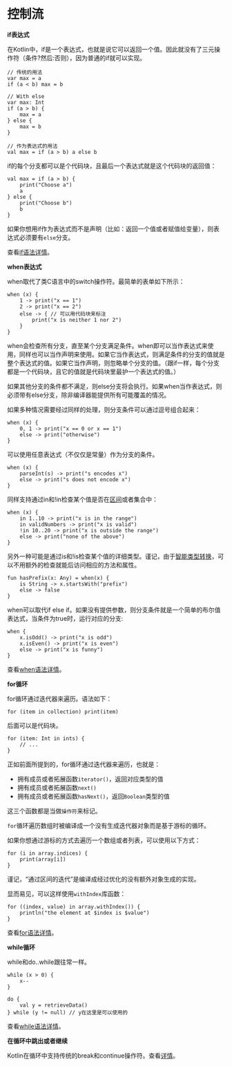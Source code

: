 # 控制流

**if表达式**

在Kotlin中，<a>if</a>是一个表达式，也就是说它可以返回一个值。因此就没有了三元操作符（条件?然后:否则），因为普通的<a>if</a>就可以实现。

```
// 传统的用法
var max = a 
if (a < b) max = b

// With else 
var max: Int
if (a > b) {
    max = a
} else {
    max = b
}
 
// 作为表达式的用法 
val max = if (a > b) a else b
```

<a>if</a>的每个分支都可以是个代码块，且最后一个表达式就是这个代码块的返回值：

```
val max = if (a > b) {
    print("Choose a")
    a
} else {
    print("Choose b")
    b
}
```

如果你想用<a>if</a>作为表达式而不是声明（比如：返回一个值或者赋值给变量），则表达式必须要有`else`分支。

[TODO]: 跳转到语法的if段落

查看[if语法详情](../7-Reference/7.1-Grammar.md)。

**<span id="when-expression">when表达式</span>**

<a>when</a>取代了类C语言中的switch操作符。最简单的表单如下所示：

```
when (x) {
    1 -> print("x == 1")
    2 -> print("x == 2")
    else -> { // 可以用代码块来标注
        print("x is neither 1 nor 2")
    }
}
```

<a>when</a>会检查所有分支，直至某个分支满足条件。<a>when</a>即可以当作表达式来使用，同样也可以当作声明来使用。如果它当作表达式，则满足条件的分支的值就是整个表达式的值。如果它当作声明，则忽略单个分支的值。（跟<a>if</a>一样，每个分支都是一个代码块，且它的值就是代码块里最护一个表达式的值。）

如果其他分支的条件都不满足，则<a>else</a>分支将会执行。如果<a>when</a>当作表达式，则必须带有<a>else</a>分支，除非编译器能提供所有可能覆盖的情况。

如果多种情况需要经过同样的处理，则分支条件可以通过逗号组合起来：

```
when (x) {
    0, 1 -> print("x == 0 or x == 1")
    else -> print("otherwise")
}
```

可以使用任意表达式（不仅仅是常量）作为分支的条件。

```
when (x) {
    parseInt(s) -> print("s encodes x")
    else -> print("s does not encode x")
}
```

同样支持通过<a>in</a>和!<a>in</a>检查某个值是否在[区间](../6-Others/6.3-Ranges.md)或者集合中：

```
when (x) {
    in 1..10 -> print("x is in the range")
    in validNumbers -> print("x is valid")
    !in 10..20 -> print("x is outside the range")
    else -> print("none of the above")
}
```

[TODO]: 跳转到智能类型转换段落

另外一种可能是通过<a>is</a>和!<a>is</a>检查某个值的详细类型。谨记，由于[智能类型转换](../6-Others/6.4-Type_Checks_and_Casts.md)，可以不用额外的检查就能后访问相应的方法和属性。

```
fun hasPrefix(x: Any) = when(x) {
    is String -> x.startsWith("prefix")
    else -> false
}
```

<a>when</a>可以取代<a>if else if</a>。如果没有提供参数，则分支条件就是一个简单的布尔值表达式，当条件为true时，运行对应的分支:

```
when {
    x.isOdd() -> print("x is odd")
    x.isEven() -> print("x is even")
    else -> print("x is funny")
}
```

[TODO]: 跳转到语法的when段落

查看[when语法详情](../7-Reference/7.1-Grammar.md)。

**for循环**

<a>for</a>循环通过迭代器来遍历。语法如下：

```
for (item in collection) print(item)
```

后面可以是代码块。

```
for (item: Int in ints) {
    // ...
}
```

正如前面所提到的，<a>for</a>循环通过迭代器来遍历，也就是：
 - 拥有成员或者拓展函数`iterator()`，返回对应类型的值
  - 拥有成员或者拓展函数`next()`
  - 拥有成员或者拓展函数`hasNext()`，返回`Boolean`类型的值

这三个函数都是当做`操作符`来标记。

`for`循环遍历数组时被编译成一个没有生成迭代器对象而是基于游标的循环。

如果你想通过游标的方式去遍历一个数组或者列表，可以使用以下方式：

```
for (i in array.indices) {
    print(array[i])
}
```

谨记，“通过区间的迭代”是编译成经过优化的没有额外对象生成的实现。

显而易见，可以这样使用`withIndex`库函数：

```
for ((index, value) in array.withIndex()) {
    println("the element at $index is $value")
}
```

[TODO]: 跳转到语法的for段落

查看[for语法详情](../7-Reference/7.1-Grammar.md)。

**while循环**

<a>while</a>和<a>do</a>..<a>while</a>跟往常一样。

```
while (x > 0) {
    x--
}

do {
    val y = retrieveData()
} while (y != null) // y在这里是可以使用的
```

[TODO]: 跳转到语法的while段落

查看[while语法详情](../7-Reference/7.1-Grammar.md)。

**在循环中跳出或者继续**

Kotlin在循环中支持传统的<a>break</a>和<a>continue</a>操作符。查看[详情](../3-Basics/3.4-Returns_and_Jumps.md)。